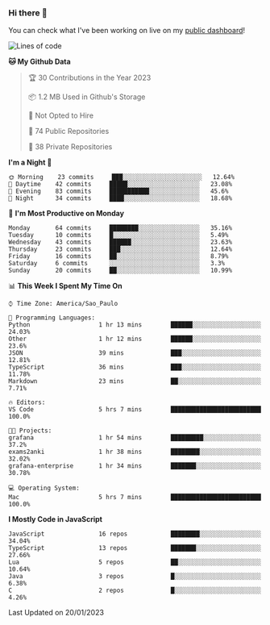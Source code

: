### Hi there 👋

<!--
**guicaulada/guicaulada** is a ✨ _special_ ✨ repository because its `README.md` (this file) appears on your GitHub profile.

Here are some ideas to get you started:

- 🔭 I’m currently working on ...
- 🌱 I’m currently learning ...
- 👯 I’m looking to collaborate on ...
- 🤔 I’m looking for help with ...
- 💬 Ask me about ...
- 📫 How to reach me: ...
- 😄 Pronouns: ...
- ⚡ Fun fact: ...
-->

You can check what I've been working on live on my [public dashboard](https://guicaulada.grafana.net/public-dashboards/e00f2ad838544b02826e8c075c05df45?orgId=1&refresh=30s)!

<!--START_SECTION:waka-->
![Lines of code](https://img.shields.io/badge/From%20Hello%20World%20I%27ve%20Written-45552%20lines%20of%20code-blue)

**🐱 My Github Data** 

> 🏆 30 Contributions in the Year 2023
 > 
> 📦 1.2 MB Used in Github's Storage 
 > 
> 🚫 Not Opted to Hire
 > 
> 📜 74 Public Repositories 
 > 
> 🔑 38 Private Repositories  
 > 
**I'm a Night 🦉** 

```text
🌞 Morning    23 commits     ███░░░░░░░░░░░░░░░░░░░░░░   12.64% 
🌆 Daytime    42 commits     █████░░░░░░░░░░░░░░░░░░░░   23.08% 
🌃 Evening    83 commits     ███████████░░░░░░░░░░░░░░   45.6% 
🌙 Night      34 commits     ████░░░░░░░░░░░░░░░░░░░░░   18.68%

```
📅 **I'm Most Productive on Monday** 

```text
Monday       64 commits     ████████░░░░░░░░░░░░░░░░░   35.16% 
Tuesday      10 commits     █░░░░░░░░░░░░░░░░░░░░░░░░   5.49% 
Wednesday    43 commits     ██████░░░░░░░░░░░░░░░░░░░   23.63% 
Thursday     23 commits     ███░░░░░░░░░░░░░░░░░░░░░░   12.64% 
Friday       16 commits     ██░░░░░░░░░░░░░░░░░░░░░░░   8.79% 
Saturday     6 commits      ░░░░░░░░░░░░░░░░░░░░░░░░░   3.3% 
Sunday       20 commits     ██░░░░░░░░░░░░░░░░░░░░░░░   10.99%

```


📊 **This Week I Spent My Time On** 

```text
⌚︎ Time Zone: America/Sao_Paulo

💬 Programming Languages: 
Python                   1 hr 13 mins        ██████░░░░░░░░░░░░░░░░░░░   24.03% 
Other                    1 hr 12 mins        ██████░░░░░░░░░░░░░░░░░░░   23.6% 
JSON                     39 mins             ███░░░░░░░░░░░░░░░░░░░░░░   12.81% 
TypeScript               36 mins             ███░░░░░░░░░░░░░░░░░░░░░░   11.78% 
Markdown                 23 mins             ██░░░░░░░░░░░░░░░░░░░░░░░   7.71%

🔥 Editors: 
VS Code                  5 hrs 7 mins        █████████████████████████   100.0%

🐱‍💻 Projects: 
grafana                  1 hr 54 mins        █████████░░░░░░░░░░░░░░░░   37.2% 
exams2anki               1 hr 38 mins        ████████░░░░░░░░░░░░░░░░░   32.02% 
grafana-enterprise       1 hr 34 mins        ███████░░░░░░░░░░░░░░░░░░   30.78%

💻 Operating System: 
Mac                      5 hrs 7 mins        █████████████████████████   100.0%

```

**I Mostly Code in JavaScript** 

```text
JavaScript               16 repos            ████████░░░░░░░░░░░░░░░░░   34.04% 
TypeScript               13 repos            ███████░░░░░░░░░░░░░░░░░░   27.66% 
Lua                      5 repos             ██░░░░░░░░░░░░░░░░░░░░░░░   10.64% 
Java                     3 repos             █░░░░░░░░░░░░░░░░░░░░░░░░   6.38% 
C                        2 repos             █░░░░░░░░░░░░░░░░░░░░░░░░   4.26%

```



 Last Updated on 20/01/2023
<!--END_SECTION:waka-->
